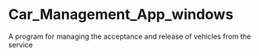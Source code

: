 # Car_Management_App_windows
A program for managing the acceptance and release of vehicles from the service
